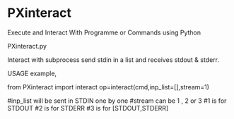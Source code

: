 # PXinteract
Execute and Interact With Programme or Commands using Python


PXinteract.py

Interact with subprocess send stdin in a list and receives stdout & stderr.

USAGE example,

from PXinteract import interact
op=interact(cmd,inp_list=[],stream=1)

#inp_list will be sent in STDIN one by one
#stream can be 1 , 2 or 3
#1 is for STDOUT
#2 is for STDERR
#3 is for [STDOUT,STDERR]
